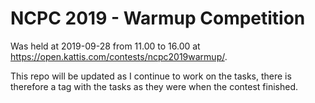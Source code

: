 # NCPC 2019 - Warmup Competition
Was held at 2019-09-28 from 11.00 to 16.00 at https://open.kattis.com/contests/ncpc2019warmup/.

This repo will be updated as I continue to work on the tasks, there is therefore a tag with the tasks as they were when the contest finished.
